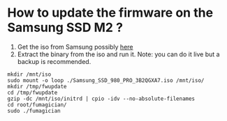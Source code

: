 # How to update the firmware on the Samsung SSD M2 ?

1. Get the iso from Samsung possibly [here](https://www.samsung.com/semiconductor/minisite/ssd/download/tools/)
2. Extract the binary from the iso and run it. Note: you can do it live but a backup is recommended.
```
mkdir /mnt/iso
sudo mount -o loop ./Samsung_SSD_980_PRO_3B2QGXA7.iso /mnt/iso/
mkdir /tmp/fwupdate
cd /tmp/fwupdate
gzip -dc /mnt/iso/initrd | cpio -idv --no-absolute-filenames
cd root/fumagician/
sudo ./fumagician
```